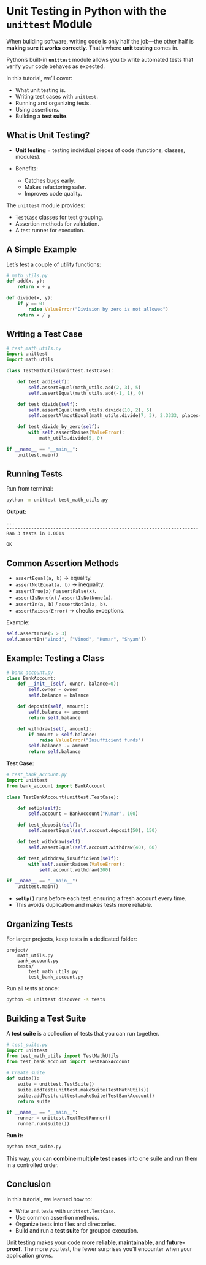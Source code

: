 # Unit Testing in Python with the `unittest` Module

When building software, writing code is only half the job—the other half is **making sure it works correctly**. That’s where **unit testing** comes in.

Python’s built-in **`unittest`** module allows you to write automated tests that verify your code behaves as expected.

In this tutorial, we’ll cover:

- What unit testing is.
- Writing test cases with `unittest`.
- Running and organizing tests.
- Using assertions.
- Building a **test suite**.

## What is Unit Testing?

- **Unit testing** = testing individual pieces of code (functions, classes, modules).
- Benefits:

  - Catches bugs early.
  - Makes refactoring safer.
  - Improves code quality.

The `unittest` module provides:

- `TestCase` classes for test grouping.
- Assertion methods for validation.
- A test runner for execution.

## A Simple Example

Let’s test a couple of utility functions:

```python
# math_utils.py
def add(x, y):
    return x + y

def divide(x, y):
    if y == 0:
        raise ValueError("Division by zero is not allowed")
    return x / y
```

## Writing a Test Case

```python
# test_math_utils.py
import unittest
import math_utils

class TestMathUtils(unittest.TestCase):

    def test_add(self):
        self.assertEqual(math_utils.add(2, 3), 5)
        self.assertEqual(math_utils.add(-1, 1), 0)

    def test_divide(self):
        self.assertEqual(math_utils.divide(10, 2), 5)
        self.assertAlmostEqual(math_utils.divide(7, 3), 2.3333, places=4)

    def test_divide_by_zero(self):
        with self.assertRaises(ValueError):
            math_utils.divide(5, 0)

if __name__ == "__main__":
    unittest.main()
```

## Running Tests

Run from terminal:

```bash
python -m unittest test_math_utils.py
```

**Output:**

```
...
----------------------------------------------------------------------
Ran 3 tests in 0.001s

OK
```

## Common Assertion Methods

- `assertEqual(a, b)` → equality.
- `assertNotEqual(a, b)` → inequality.
- `assertTrue(x)` / `assertFalse(x)`.
- `assertIsNone(x)` / `assertIsNotNone(x)`.
- `assertIn(a, b)` / `assertNotIn(a, b)`.
- `assertRaises(Error)` → checks exceptions.

Example:

```python
self.assertTrue(5 > 3)
self.assertIn("Vinod", ["Vinod", "Kumar", "Shyam"])
```

## Example: Testing a Class

```python
# bank_account.py
class BankAccount:
    def __init__(self, owner, balance=0):
        self.owner = owner
        self.balance = balance

    def deposit(self, amount):
        self.balance += amount
        return self.balance

    def withdraw(self, amount):
        if amount > self.balance:
            raise ValueError("Insufficient funds")
        self.balance -= amount
        return self.balance
```

**Test Case:**

```python
# test_bank_account.py
import unittest
from bank_account import BankAccount

class TestBankAccount(unittest.TestCase):

    def setUp(self):
        self.account = BankAccount("Kumar", 100)

    def test_deposit(self):
        self.assertEqual(self.account.deposit(50), 150)

    def test_withdraw(self):
        self.assertEqual(self.account.withdraw(40), 60)

    def test_withdraw_insufficient(self):
        with self.assertRaises(ValueError):
            self.account.withdraw(200)

if __name__ == "__main__":
    unittest.main()
```

- **`setUp()`** runs before each test, ensuring a fresh account every time.
- This avoids duplication and makes tests more reliable.

## Organizing Tests

For larger projects, keep tests in a dedicated folder:

```
project/
    math_utils.py
    bank_account.py
    tests/
        test_math_utils.py
        test_bank_account.py
```

Run all tests at once:

```bash
python -m unittest discover -s tests
```

## Building a Test Suite

A **test suite** is a collection of tests that you can run together.

```python
# test_suite.py
import unittest
from test_math_utils import TestMathUtils
from test_bank_account import TestBankAccount

# Create suite
def suite():
    suite = unittest.TestSuite()
    suite.addTest(unittest.makeSuite(TestMathUtils))
    suite.addTest(unittest.makeSuite(TestBankAccount))
    return suite

if __name__ == "__main__":
    runner = unittest.TextTestRunner()
    runner.run(suite())
```

**Run it:**

```bash
python test_suite.py
```

This way, you can **combine multiple test cases** into one suite and run them in a controlled order.

## Conclusion

In this tutorial, we learned how to:

- Write unit tests with `unittest.TestCase`.
- Use common assertion methods.
- Organize tests into files and directories.
- Build and run a **test suite** for grouped execution.

Unit testing makes your code more **reliable, maintainable, and future-proof**. The more you test, the fewer surprises you’ll encounter when your application grows.

